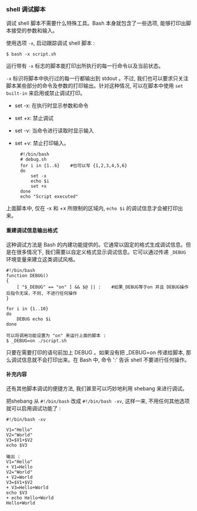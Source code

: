 ### shell 调试脚本

调试 shell 脚本不需要什么特殊工具。Bash 本身就包含了一些选项, 能够打印出脚本接受的参数和输入。

使用选项 `-x`, 启动跟踪调试 shell 脚本 : 

    $ bash -x script.sh
    
运行带有 `-x` 标志的脚本能打印出所执行的每一行命令以及当前状态。

`-x` 标识将脚本中执行过的每一行都输出到 stdout 。不过, 我们也可以要求只关注脚本某些部分的命令及参数的打印输出。针对这种情况, 可以在脚本中使用 `set built-in` 来启用或禁止调试打印。

- set -x: 在执行时显示参数和命令
- set +x: 禁止调试
- set -v: 当命令进行读取时显示输入
- set +v: 禁止打印输入。

        #!/bin/bash
        # debug.sh
        for i in {1..6}    #也可以写 {1,2,3,4,5,6}
        do
            set -x
            echo $i
            set +x
        done
        echo "Script executed"
        
上面脚本中, 仅在 -x 和 +x 所限制的区域内, `echo $i` 的调试信息才会被打印出来。

#### 重建调试信息输出格式

这种调试方法是 Bash 的内建功能提供的。它通常以固定的格式生成调试信息。但是在很多情况下, 我们需要以自定义格式显示调试信息。它可以通过传递 `_DEBUG` 环境变量来建立这类调试风格。

    #!/bin/bash
    function DEBUG()
    {
        [ "$_DEBUG" == "on" ] && $@ || :    #如果_DEBUG等于on 并且 DEBUG操作后指令无误，不则, 不进行任何操作 
    }
    
    for i in {1..10}
    do
        DEBUG echo $i
    done
    
    可以将调用功能设置为 "on" 来运行上面的脚本 : 
    $ _DEBUG=on ./script.sh
    
只要在需要打印的语句前加上 DEBUG 。如果没有把 _DEBUG=on 传递给脚本, 那么调试信息就不会打印出来。在 Bash 中, 命令 ':' 告诉 shell 不要进行任何操作。


#### 补充内容 

还有其他脚本调试的便捷方法, 我们甚至可以巧妙地利用 shebang 来进行调试。

把shebang 从 `#!/bin/bash` 改成 `#!/bin/bash -xv`, 这样一来, 不用任何其他选项就可以启用调试功能了 : 

    #!/bin/bash -xv
    
    V1="Hello"
    V2="World"
    V3=$V1+$V2
    echo $V3
    
    输出 : 
    V1="Hello"
    + V1=Hello
    V2="World"
    + V2=World
    V3=$V1+$V2
    + V3=Hello+World
    echo $V3
    + echo Hello+World
    Hello+World